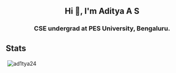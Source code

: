 <h2 align="center">Hi 👋, I'm Aditya A S</h2>

<h3 align="center">CSE undergrad at PES University, Bengaluru.</h3>

## Stats
<p>&nbsp;<img align="center" src="https://github-readme-stats.vercel.app/api?username=ad1tya24&show_icons=true&locale=en" alt="ad1tya24" /></p>

